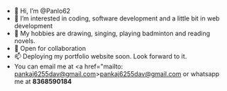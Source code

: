 - 👋 Hi, I’m @Panlo62
- 👀 I’m interested in coding, software development and a little bit in web development
- 🌱 My hobbies are drawing, singing, playing badminton and reading novels.
- 💞️ Open for collaboration
- 📫 Deploying my portfolio website soon. Look forward to it.
- You can email me at <a href="mailto: pankaj6255dav@gmail.com>pankaj6255dav@gmail.com</a> or whatsapp me at <b>8368590184</b>
